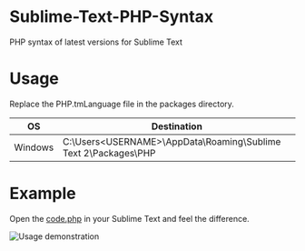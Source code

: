 # Sublime-Text-PHP-Syntax

PHP syntax of latest versions for Sublime Text

# Usage

Replace the PHP.tmLanguage file in the packages directory.

OS | Destination
--- | ---
Windows | C:\Users\<USERNAME>\AppData\Roaming\Sublime Text 2\Packages\PHP

# Example

Open the [code.php](https://github.com/BR0kEN-/php-syntax/blob/master/example/code.php) in your Sublime Text and feel the difference.

![Usage demonstration](https://raw.githubusercontent.com/BR0kEN-/php-syntax/master/usage.png?raw=true)